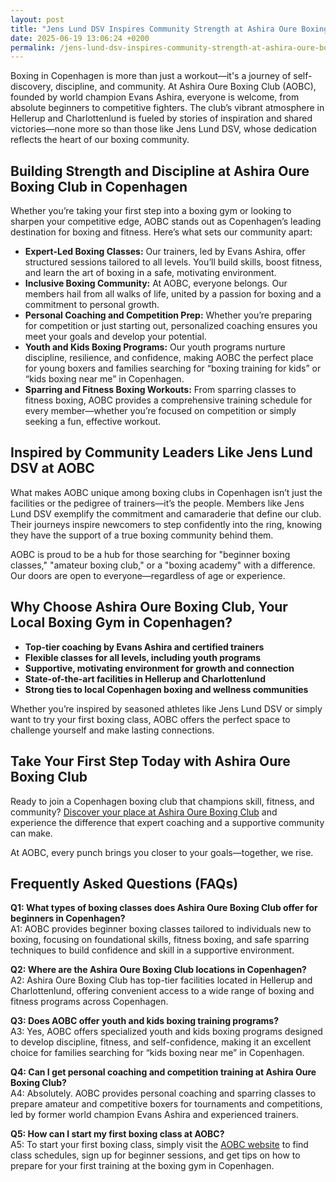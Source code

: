 ```yaml
---
layout: post
title: "Jens Lund DSV Inspires Community Strength at Ashira Oure Boxing Club"
date: 2025-06-19 13:06:24 +0200
permalink: /jens-lund-dsv-inspires-community-strength-at-ashira-oure-boxing-club/
---
```

Boxing in Copenhagen is more than just a workout—it's a journey of self-discovery, discipline, and community. At Ashira Oure Boxing Club (AOBC), founded by world champion Evans Ashira, everyone is welcome, from absolute beginners to competitive fighters. The club’s vibrant atmosphere in Hellerup and Charlottenlund is fueled by stories of inspiration and shared victories—none more so than those like Jens Lund DSV, whose dedication reflects the heart of our boxing community.

## Building Strength and Discipline at Ashira Oure Boxing Club in Copenhagen

Whether you’re taking your first step into a boxing gym or looking to sharpen your competitive edge, AOBC stands out as Copenhagen’s leading destination for boxing and fitness. Here’s what sets our community apart:

- **Expert-Led Boxing Classes:** Our trainers, led by Evans Ashira, offer structured sessions tailored to all levels. You’ll build skills, boost fitness, and learn the art of boxing in a safe, motivating environment.
- **Inclusive Boxing Community:** At AOBC, everyone belongs. Our members hail from all walks of life, united by a passion for boxing and a commitment to personal growth.
- **Personal Coaching and Competition Prep:** Whether you’re preparing for competition or just starting out, personalized coaching ensures you meet your goals and develop your potential.
- **Youth and Kids Boxing Programs:** Our youth programs nurture discipline, resilience, and confidence, making AOBC the perfect place for young boxers and families searching for “boxing training for kids” or “kids boxing near me” in Copenhagen.
- **Sparring and Fitness Boxing Workouts:** From sparring classes to fitness boxing, AOBC provides a comprehensive training schedule for every member—whether you’re focused on competition or simply seeking a fun, effective workout.

## Inspired by Community Leaders Like Jens Lund DSV at AOBC

What makes AOBC unique among boxing clubs in Copenhagen isn’t just the facilities or the pedigree of trainers—it’s the people. Members like Jens Lund DSV exemplify the commitment and camaraderie that define our club. Their journeys inspire newcomers to step confidently into the ring, knowing they have the support of a true boxing community behind them.

AOBC is proud to be a hub for those searching for "beginner boxing classes," "amateur boxing club," or a "boxing academy" with a difference. Our doors are open to everyone—regardless of age or experience.

## Why Choose Ashira Oure Boxing Club, Your Local Boxing Gym in Copenhagen?

- **Top-tier coaching by Evans Ashira and certified trainers**
- **Flexible classes for all levels, including youth programs**
- **Supportive, motivating environment for growth and connection**
- **State-of-the-art facilities in Hellerup and Charlottenlund**
- **Strong ties to local Copenhagen boxing and wellness communities**

Whether you’re inspired by seasoned athletes like Jens Lund DSV or simply want to try your first boxing class, AOBC offers the perfect space to challenge yourself and make lasting connections.

## Take Your First Step Today with Ashira Oure Boxing Club

Ready to join a Copenhagen boxing club that champions skill, fitness, and community? [Discover your place at Ashira Oure Boxing Club](https://www.ashiraoure.com/) and experience the difference that expert coaching and a supportive community can make.

At AOBC, every punch brings you closer to your goals—together, we rise.

## Frequently Asked Questions (FAQs)

**Q1: What types of boxing classes does Ashira Oure Boxing Club offer for beginners in Copenhagen?**  
A1: AOBC provides beginner boxing classes tailored to individuals new to boxing, focusing on foundational skills, fitness boxing, and safe sparring techniques to build confidence and skill in a supportive environment.

**Q2: Where are the Ashira Oure Boxing Club locations in Copenhagen?**  
A2: Ashira Oure Boxing Club has top-tier facilities located in Hellerup and Charlottenlund, offering convenient access to a wide range of boxing and fitness programs across Copenhagen.

**Q3: Does AOBC offer youth and kids boxing training programs?**  
A3: Yes, AOBC offers specialized youth and kids boxing programs designed to develop discipline, fitness, and self-confidence, making it an excellent choice for families searching for “kids boxing near me” in Copenhagen.

**Q4: Can I get personal coaching and competition training at Ashira Oure Boxing Club?**  
A4: Absolutely. AOBC provides personal coaching and sparring classes to prepare amateur and competitive boxers for tournaments and competitions, led by former world champion Evans Ashira and experienced trainers.

**Q5: How can I start my first boxing class at AOBC?**  
A5: To start your first boxing class, simply visit the [AOBC website](https://www.ashiraoure.com/) to find class schedules, sign up for beginner sessions, and get tips on how to prepare for your first training at the boxing gym in Copenhagen.

<script type="application/ld+json">
{
  "@context": "https://schema.org",
  "@type": "BlogPosting",
  "headline": "Jens Lund DSV Inspires Community Strength at Ashira Oure Boxing Club",
  "description": "Discover how Ashira Oure Boxing Club in Copenhagen inspires beginners and competitive boxers alike through expert-led classes, youth programs, and a supportive boxing community.",
  "author": {
    "@type": "Person",
    "name": "Evans Ashira"
  },
  "datePublished": "2024-06-01",
  "mainEntityOfPage": {
    "@type": "WebPage",
    "@id": "https://www.ashiraoure.com/blog/jens-lund-dsv-inspires-community-strength"
  },
  "publisher": {
    "@type": "Person",
    "name": "Evans Ashira"
  },
  "articleBody": "Boxing in Copenhagen is more than just a workout—it’s a journey of self-discovery, discipline, and community. At Ashira Oure Boxing Club (AOBC), founded by world champion Evans Ashira, everyone is welcome, from absolute beginners to competitive fighters. The club’s vibrant atmosphere in Hellerup and Charlottenlund is fueled by stories of inspiration and shared victories—none more so than those like Jens Lund DSV, whose dedication reflects the heart of our boxing community. Whether you’re taking your first step into a boxing gym or looking to sharpen your competitive edge, AOBC stands out as Copenhagen’s leading destination for boxing and fitness. Our expert-led boxing classes, inclusive community, personal coaching, youth and kids boxing programs, sparring and fitness boxing workouts make AOBC unique. Inspired by community leaders like Jens Lund DSV, AOBC is a hub for beginner boxing classes, amateur boxing clubs, and boxing academies. Choose AOBC for top-tier coaching by Evans Ashira, flexible classes, supportive environment, and state-of-the-art facilities in Hellerup and Charlottenlund. Join AOBC today to experience expert coaching and a supportive community where every punch brings you closer to your goals."
}
</script>

<script type="application/ld+json">
{
  "@context": "https://schema.org",
  "@type": "FAQPage",
  "mainEntity": [
    {
      "@type": "Question",
      "name": "What types of boxing classes does Ashira Oure Boxing Club offer for beginners in Copenhagen?",
      "acceptedAnswer": {
        "@type": "Answer",
        "text": "AOBC provides beginner boxing classes tailored to individuals new to boxing, focusing on foundational skills, fitness boxing, and safe sparring techniques to build confidence and skill in a supportive environment."
      }
    },
    {
      "@type": "Question",
      "name": "Where are the Ashira Oure Boxing Club locations in Copenhagen?",
      "acceptedAnswer": {
        "@type": "Answer",
        "text": "Ashira Oure Boxing Club has top-tier facilities located in Hellerup and Charlottenlund, offering convenient access to a wide range of boxing and fitness programs across Copenhagen."
      }
    },
    {
      "@type": "Question",
      "name": "Does AOBC offer youth and kids boxing training programs?",
      "acceptedAnswer": {
        "@type": "Answer",
        "text": "Yes, AOBC offers specialized youth and kids boxing programs designed to develop discipline, fitness, and self-confidence, making it an excellent choice for families searching for “kids boxing near me” in Copenhagen."
      }
    },
    {
      "@type": "Question",
      "name": "Can I get personal coaching and competition training at Ashira Oure Boxing Club?",
      "acceptedAnswer": {
        "@type": "Answer",
        "text": "AOBC provides personal coaching and sparring classes to prepare amateur and competitive boxers for tournaments and competitions, led by former world champion Evans Ashira and experienced trainers."
      }
    },
    {
      "@type": "Question",
      "name": "How can I start my first boxing class at AOBC?",
      "acceptedAnswer": {
        "@type": "Answer",
        "text": "To start your first boxing class, simply visit the AOBC website to find class schedules, sign up for beginner sessions, and get tips on how to prepare for your first training at the boxing gym in Copenhagen."
      }
    }
  ]
}
</script>